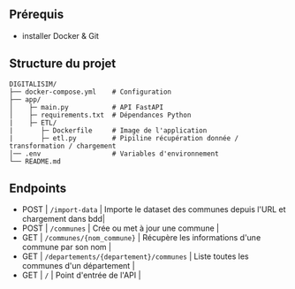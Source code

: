

## Prérequis

- installer Docker & Git

## Structure du projet

```
DIGITALISIM/
├── docker-compose.yml    # Configuration 
├── app/
│    ├─ main.py           # API FastAPI                          
│    ├─ requirements.txt  # Dépendances Python
|    ├─ ETL/
|       ├─ Dockerfile     # Image de l'application
|       ├─ etl.py         # Pipiline récupération donnée / transformation / chargement 
│── .env                  # Variables d'environnement 
└── README.md
```

## Endpoints ##


- POST | `/import-data`                         | Importe le dataset des communes depuis l'URL et chargement dans bdd|
- POST | `/communes`                            | Crée ou met à jour une commune |
- GET  | `/communes/{nom_commune}`              | Récupère les informations d'une commune par son nom |
- GET  | `/departements/{departement}/communes` | Liste toutes les communes d'un département |
- GET  | `/`                                    | Point d'entrée de l'API |

